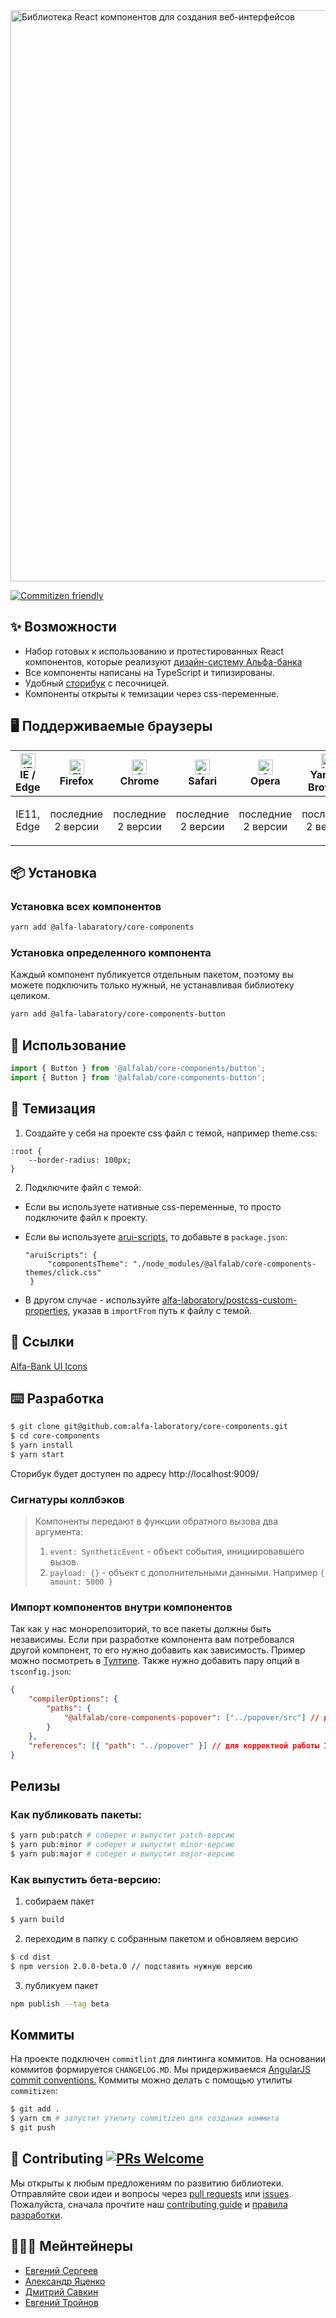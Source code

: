 <img width="914" alt="Библиотека React компонентов для создания веб-интерфейсов" src="https://user-images.githubusercontent.com/109410/78970104-3873e000-7b11-11ea-945d-02f86cad62e0.png"/>

[![Commitizen friendly](https://img.shields.io/badge/commitizen-friendly-brightgreen.svg)](http://commitizen.github.io/cz-cli/)

## ✨ Возможности

- Набор готовых к использованию и протестированных React компонентов, которые реализуют [дизайн-систему Альфа-банка](https://digital.alfabank.ru/principles)
- Все компоненты написаны на TypeScript и типизированы.
- Удобный [сторибук](https://alfa-laboratory.github.io/core-components/) с песочницей.
- Компоненты открыты к темизации через css-переменные.

## 🖥 Поддерживаемые браузеры


| [<img src="https://raw.githubusercontent.com/alrra/browser-logos/master/src/edge/edge_48x48.png" alt="IE / Edge" width="24px" height="24px" />](http://godban.github.io/browsers-support-badges/)<br/>IE / Edge | [<img src="https://raw.githubusercontent.com/alrra/browser-logos/master/src/firefox/firefox_48x48.png" alt="Firefox" width="24px" height="24px" />](http://godban.github.io/browsers-support-badges/)<br/>Firefox | [<img src="https://raw.githubusercontent.com/alrra/browser-logos/master/src/chrome/chrome_48x48.png" alt="Chrome" width="24px" height="24px" />](http://godban.github.io/browsers-support-badges/)<br/>Chrome | [<img src="https://raw.githubusercontent.com/alrra/browser-logos/master/src/safari/safari_48x48.png" alt="Safari" width="24px" height="24px" />](http://godban.github.io/browsers-support-badges/)<br/>Safari | [<img src="https://raw.githubusercontent.com/alrra/browser-logos/master/src/opera/opera_48x48.png" alt="Opera" width="24px" height="24px" />](http://godban.github.io/browsers-support-badges/)<br/>Opera | [<img src="https://raw.githubusercontent.com/alrra/browser-logos/master/src/yandex/yandex_48x48.png" alt="Yandex Browser" width="24px" height="24px" />](http://godban.github.io/browsers-support-badges/)<br/>Yandex Browser |
| --------------------------------------------------------------------------------------------------------------------------------------------------------------------------------------------------------------- | ----------------------------------------------------------------------------------------------------------------------------------------------------------------------------------------------------------------- | ------------------------------------------------------------------------------------------------------------------------------------------------------------------------------------------------------------- | ------------------------------------------------------------------------------------------------------------------------------------------------------------------------------------------------------------- | --------------------------------------------------------------------------------------------------------------------------------------------------------------------------------------------------------- | --------------------------------------------------------------------------------------------------------------------------------------------------------------------------------------------------------------------- |
| <p align="center">IE11, Edge</p>                                                                                                                                                                                            | <p align="center">последние 2 версии</p>                                                                                                                                                                                                  | <p align="center">последние 2 версии</p>                                                                                                                                                                                                | <p align="center">последние 2 версии</p>                                                                                                                                                                                                | <p align="center">последние 2 версии</p>                                                                                                                                                                                            | <p align="center">последние 2 версии</p>                                                                                                                                                                                                        |

## 📦 Установка


### Установка всех компонентов
```bash
yarn add @alfa-labaratory/core-components
```

### Установка определенного компонента

Каждый компонент публикуется отдельным пакетом, поэтому вы можете подключить только нужный, не устанавливая библиотеку целиком.

```bash
yarn add @alfa-labaratory/core-components-button
```

## 🔨 Использование

```jsx
import { Button } from '@alfalab/core-components/button';
import { Button } from '@alfalab/core-components-button';
```

## 💅 Темизация

1. Создайте у себя на проекте css файл с темой, например theme.css:
```
:root {
    --border-radius: 100px;
}
```

2. Подключите файл с темой:
- Если вы используете нативные css-переменные, то просто подключите файл к проекту.

- Если вы используете [arui-scripts](https://github.com/alfa-laboratory/arui-scripts), то добавьте в `package.json`:
   ```
   "aruiScripts": {
        "сomponentsTheme": "./node_modules/@alfalab/core-components-themes/click.css"
    }
   ```
- В другом случае - используйте [alfa-laboratory/postcss-custom-properties](https://github.com/alfa-laboratory/postcss-custom-properties), указав в `importFrom` путь к файлу с темой.

## 🔗 Ссылки

[Alfa-Bank UI Icons](https://github.com/alfa-laboratory/icons)

## ⌨️ Разработка

```bash
$ git clone git@github.com:alfa-laboratory/core-components.git
$ cd core-components
$ yarn install
$ yarn start
```

Сторибук будет доступен по адресу http://localhost:9009/

### Сигнатуры коллбэков

> Компоненты передают в функции обратного вызова два аргумента:
>
> 1. `event: SyntheticEvent` - объект события, инициировавшего вызов.
> 2. `payload: {}` - объект с дополнительными данными. Например `{ amount: 5000 }`

### Импорт компонентов внутри компонентов

Так как у нас монорепозиторий, то все пакеты должны быть независимы. Если при разработке компонента вам потребовался другой компонент, то его нужно добавить как зависимость. Пример можно посмотреть в [Тултипе](https://github.com/alfa-laboratory/core-components/tree/master/packages/tooltip). Также нужно добавить пару опций в `tsconfig.json`:
```json
{
    "compilerOptions": {
        "paths": {
            "@alfalab/core-components-popover": ["../popover/src"] // для корректоной сборки rollup
        }
    },
    "references": [{ "path": "../popover" }] // для корректной работы IDE
}
```

## Релизы
### Как публиковать пакеты:
```bash
$ yarn pub:patch # соберет и выпустит patch-версию
$ yarn pub:minor # соберет и выпустит minor-версию
$ yarn pub:major # соберет и выпустит major-версию
```

### Как выпустить бета-версию:
1) собираем пакет
```bash
$ yarn build
```
2) переходим в папку с собранным пакетом и обновляем версию
```bash
$ cd dist
$ npm version 2.0.0-beta.0 // подставить нужную версию
```
3) публикуем пакет
```bash
npm publish --tag beta
```

## Коммиты
На проекте подключен `commitlint` для линтинга коммитов. На основании коммитов формируется `CHANGELOG.MD`.
Мы придерживаемся [AngularJS commit conventions.](https://gist.github.com/stephenparish/9941e89d80e2bc58a153)
Коммиты можно делать с помощью утилиты `commitizen`:
```bash
$ git add .
$ yarn cm # запустит утилиту commitizen для создания коммита
$ git push
```

## 🤝 Contributing [![PRs Welcome](https://img.shields.io/badge/PRs-welcome-brightgreen.svg?style=flat-square)](http://makeapullrequest.com)

Мы открыты к любым предложениям по развитию библиотеки.
Отправляйте свои идеи и вопросы через [pull requests](https://github.com/alfa-laboratory/core-components/pulls) или [issues](https://github.com/alfa-laboratory/core-components/issues).
Пожалуйста, сначала прочтите наш [contributing guide](https://github.com/alfa-laboratory/core-components/blob/master/.github/CONTRIBUTING.md) и [правила разработки](https://github.com/alfa-laboratory/core-components/wiki/Development).

## 👨🏻‍💻 Мейнтейнеры

* [Евгений Сергеев](https://github.com/SiebenSieben)
* [Александр Яценко](https://github.com/reme3d2y)
* [Дмитрий Савкин](https://github.com/dmitrsavk)
* [Евгений Тройнов](https://github.com/etroynov)
